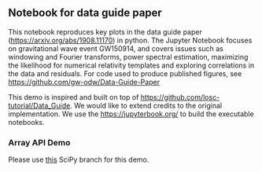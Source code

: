 ## Notebook for data guide paper

This notebook reproduces key plots in the data guide paper (https://arxiv.org/abs/1908.11170) in python. The Jupyter Notebook focuses on gravitational wave event GW150914, and covers issues such as windowing and Fourier transforms, power spectral estimation, maximizing the likelihood for numerical relativity templates and exploring correlations in the data and residuals.  For code used to
produce published figures, see https://github.com/gw-odw/Data-Guide-Paper

This demo is inspired and built on top of https://github.com/losc-tutorial/Data_Guide. We would like to extend credits to the original implementation. We use the https://jupyterbook.org/ to build the executable notebooks.


### Array API Demo

Please use [this](https://github.com/AnirudhDagar/scipy/tree/array-api-demo) SciPy branch for this demo.
